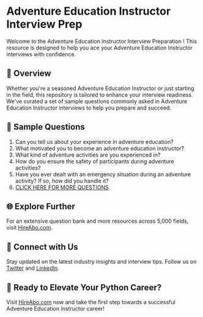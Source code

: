 # Adventure Education Instructor Interview Prep

Welcome to the Adventure Education Instructor Interview Preparation ! This resource is designed to help you ace your Adventure Education Instructor interviews with confidence.

## 🚀 Overview

Whether you're a seasoned Adventure Education Instructor or just starting in the field, this repository is tailored to enhance your interview readiness. We've curated a set of sample questions commonly asked in Adventure Education Instructor interviews to help you prepare and succeed.

## 📝 Sample Questions

1. Can you tell us about your experience in adventure education?
2. What motivated you to become an adventure education instructor?
3. What kind of adventure activities are you experienced in?
4. How do you ensure the safety of participants during adventure activities?
5. Have you ever dealt with an emergency situation during an adventure activity? If so, how did you handle it?
6. [CLICK HERE FOR MORE QUESTIONS](https://hireabo.com/job/15_4_30/Adventure%20Education%20Instructor)

## 🌐 Explore Further

For an extensive question bank and more resources across 5,000 fields, visit [HireAbo.com](https://www.hireabo.com).

## 📱 Connect with Us

Stay updated on the latest industry insights and interview tips. Follow us on [Twitter](https://twitter.com/hireabo) and [LinkedIn](https://www.linkedin.com/in/hire-abo-3609972a8/).

## 🚀 Ready to Elevate Your Python Career?

Visit [HireAbo.com](https://www.hireabo.com) now and take the first step towards a successful Adventure Education Instructor career!